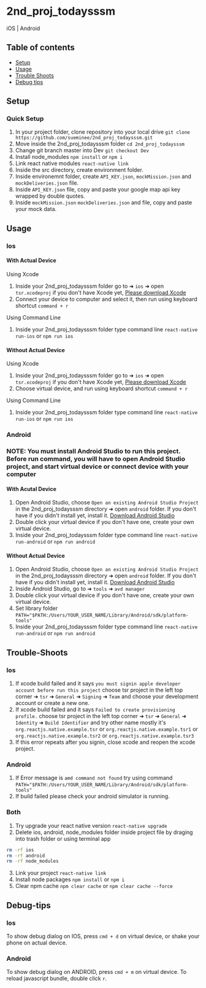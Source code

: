# 2nd_proj_todaysssm

iOS | Android

## Table of contents
- [Setup](#setup)
- [Usage](#usage)
- [Trouble Shoots](#trouble-shoots)
- [Debug tips](#debug-tips)

## Setup 

### Quick Setup

1. In your project folder, clone repository into your local drive `git clone https://github.com/sueminee/2nd_proj_todaysssm.git`
2. Move inside the 2nd_proj_todaysssm folder `cd 2nd_proj_todaysssm`
3. Change git branch master into Dev `git checkout Dev`
4. Install node_modules `npm install` or `npm i`
5. Link react native modules `react-native link`
6. Inside the src directory, create environment folder.
7. Inside environemnt folder, create `API_KEY.json`, `mockMission.json` and `mockDeliveries.json` file. 
8. Inside `API_KEY.json` file, copy and paste your google map api key wrapped by double quotes.
9. Inside `mockMission.json` `mockDeliveries.json` and  file, copy and paste your mock data.


## Usage

### Ios

#### With Actual Device

Using Xcode
1. Inside your 2nd_proj_todaysssm folder go to ➜ `ios` ➜ open `tsr.xcodeproj` if you don't have Xcode yet, 
[Please download Xcode](https://developer.apple.com/xcode/)
2. Connect your device to computer and select it, then run using keyboard shortcut `command + r`

Using Command Line
1. Inside your 2nd_proj_todaysssm folder type command line `react-native run-ios` or `npm run ios`

#### Without Actual Device

Using Xcode
1. Inside your 2nd_proj_todaysssm folder go to ➜ `ios` ➜ open `tsr.xcodeproj` if you don't have Xcode yet, 
[Please download Xcode](https://developer.apple.com/xcode/)
2. Choose virtual device, and run using keyboard shortcut `command + r`

Using Command Line
1. Inside your 2nd_proj_todaysssm folder type command line `react-native run-ios` or `npm run ios`


### Android

### NOTE: You must install Android Studio to run this project. Before run command, you will have to open Android Studio project, and start virtual device or connect device with your computer

#### With Acutal Device

1. Open Android Studio, choose `Open an existing Android Studio Project` in the 2nd_proj_todaysssm directory ➜ open `android` folder. 
If you don't have if you didn't install yet, install it. [Download Android Studio](https://developer.android.com/studio/)
2. Double click your virtual device if you don't have one, create your own virtual device.
3. Inside your 2nd_proj_todaysssm folder type command line `react-native run-android` or `npm run android`


#### Without Actual Device

1. Open Android Studio, choose `Open an existing Android Studio Project` in the 2nd_proj_todaysssm directory ➜ open `android` folder. 
If you don't have if you didn't install yet, install it. [Download Android Studio](https://developer.android.com/studio/)
2. Inside Android Studio, go to ➜ `tools` ➜ `avd manager`
3. Double click your virtual device if you don't have one, create your own virtual device.
4. Set library folder `PATH="$PATH:/Users/YOUR_USER_NAME/Library/Android/sdk/platform-tools"` 
5. Inside your 2nd_proj_todaysssm folder type command line `react-native run-android` or `npm run android`


## Trouble-Shoots

### Ios

1. If xcode build failed and it says `you must signin apple developer account before run this project` choose tsr project in the left top corner ➜ `tsr` ➜ `General` ➜ `Signing` ➜ `Team` and choose your development account or create a new one.
2. If xcode build failed and it says `Failed to create provisioning profile.` choose tsr project in the left top corner ➜ `tsr` ➜ `General` ➜ `Identity` ➜ `Build Identifier` and try other name mostly it's `org.reactjs.native.example.tsr` or `org.reactjs.native.example.tsr1` or `org.reactjs.native.example.tsr2` or `org.reactjs.native.example.tsr3`
3. If this error repeats after you signin, close xcode and reopen the xcode project.



### Android

1. If Error message is `amd command not found` try using command `PATH="$PATH:/Users/YOUR_USER_NAME/Library/Android/sdk/platform-tools"`
2. If build failed please check your android simulator is running.

### Both

1. Try upgrade your react native version `react-native upgrade`
2. Delete ios, android, node_modules folder inside project file by draging into trash folder or using terminal app
```sh
rm -rf ios
rm -rf android
rm -rf node_modules
```
3. Link your project `react-native link`
4. Install node packages `npm install` or `npm i`
5. Clear npm cache `npm clear cache` or `npm clear cache --force`



## Debug-tips

### Ios
To show debug dialog on IOS, press `cmd + d` on virtual device, or shake your phone on actual device.

### Android
To show debug dialog on ANDROID, press `cmd + m` on virtual device.
To reload javascript bundle, double click `r`.